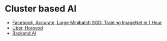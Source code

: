 # Cluster based AI 

- [Facebook, Accurate, Large Minibatch SGD: Training ImageNet in 1 Hour](https://research.fb.com/publications/accurate-large-minibatch-sgd-training-imagenet-in-1-hour/)
- [Uber, Horovod](https://eng.uber.com/horovod/)
- [Backend.AI](https://www.slideshare.net/inureyes/backendai-106386003?from_action=save)
